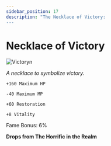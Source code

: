 ```yaml
---
sidebar_position: 17
description: "The Necklace of Victory:
---
```


# Necklace of Victory

![Victoryn](https://vwiki.valorserver.com/api/item/picture/necklace%20of%20victory)

<i>A necklace to symbolize victory.</i>

    +160 Maximum HP 
    
    -40 Maximum MP
    
    +60 Restoration
    
    +8 Vitality
    
Fame Bonus: 6%

**Drops from The Horrific in the Realm**
